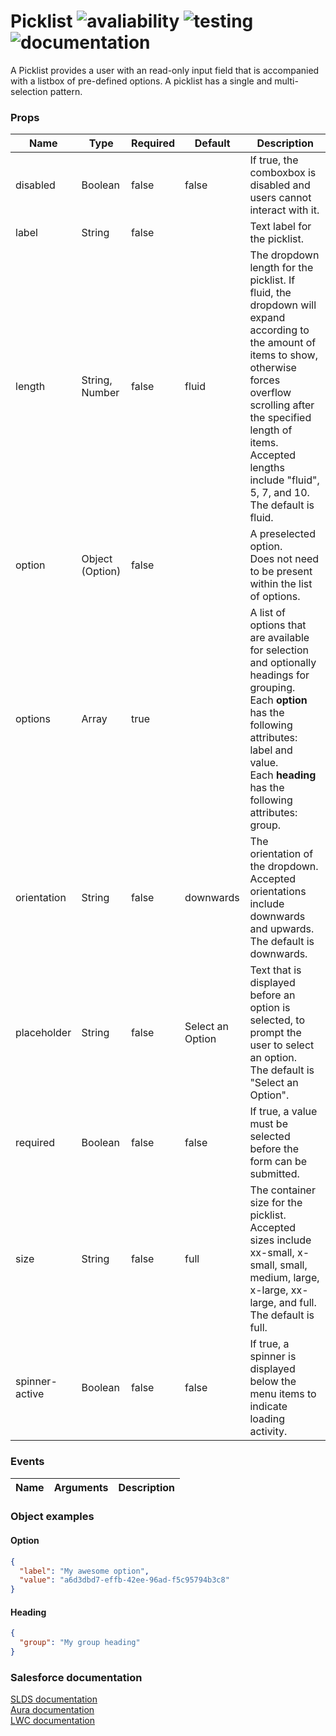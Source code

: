 # Picklist ![avaliability](https://img.shields.io/badge/avaliability-available-green.svg)  ![testing](https://img.shields.io/badge/testing-untested-red.svg) ![documentation](https://img.shields.io/badge/documentation-documented-green.svg)

A Picklist provides a user with an read-only input field that is accompanied with a listbox of pre-defined options. A picklist has a single and multi-selection pattern.

### Props

| Name           | Type            | Required | Default          | Description |
| -------------- | --------------- | -------- | ---------------- | ----------- |
| disabled       | Boolean         | false    | false            | If true, the comboxbox is disabled and users cannot interact with it. |
| label          | String          | false    |                  | Text label for the picklist. |
| length         | String, Number  | false    | fluid            | The dropdown length for the picklist. If fluid, the dropdown will expand according to the amount of items to show, otherwise forces overflow scrolling after the specified length of items.<br>Accepted lengths include "fluid", 5, 7, and 10.<br>The default is fluid. |
| option         | Object (Option) | false    |                  | A preselected option.<br>Does not need to be present within the list of options. |
| options        | Array           | true     |                  | A list of options that are available for selection and optionally headings for grouping.<br>Each **option** has the following attributes: label and value.<br>Each **heading** has the following attributes: group.<br> |
| orientation    | String          | false    | downwards        | The orientation of the dropdown.<br>Accepted orientations include downwards and upwards.<br>The default is downwards. |
| placeholder    | String          | false    | Select an Option | Text that is displayed before an option is selected, to prompt the user to select an option.<br>The default is "Select an Option". |
| required       | Boolean         | false    | false            | If true, a value must be selected before the form can be submitted. |
| size           | String          | false    | full             | The container size for the picklist.<br>Accepted sizes include xx-small, x-small, small, medium, large, x-large, xx-large, and full.<br>The default is full. |
| spinner-active | Boolean         | false    | false            | If true, a spinner is displayed below the menu items to indicate loading activity. |

### Events

| Name        | Arguments | Description |
| ----------- | --------- | ----------- |

### Object examples

#### Option
```json
{
  "label": "My awesome option",
  "value": "a6d3dbd7-effb-42ee-96ad-f5c95794b3c8"
}
```

#### Heading
```json
{
  "group": "My group heading"
}
```

### Salesforce documentation
[SLDS documentation](https://www.lightningdesignsystem.com/components/picklist/)<br>
[Aura documentation](https://developer.salesforce.com/docs/component-library/bundle/lightning:combobox)<br>
[LWC documentation](https://developer.salesforce.com/docs/component-library/bundle/lightning-combobox/example)<br>